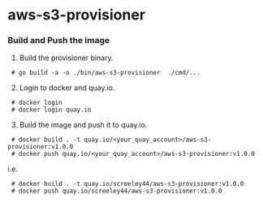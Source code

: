 # aws-s3-provisioner

### Build and Push the image

1. Build the provisioner binary.
```
 # go build -a -o ./bin/aws-s3-provisioner  ./cmd/...
```

2. Login to docker and quay.io.
```
 # docker login
 # docker login quay.io
```

3. Build the image and push it to quay.io.
```
 # docker build . -t quay.io/<your_quay_account>/aws-s3-provisioner:v1.0.0
 # docker push quay.io/<your_quay_account>/aws-s3-provisioner:v1.0.0
```

i.e.

```
 # docker build . -t quay.io/screeley44/aws-s3-provisioner:v1.0.0
 # docker push quay.io/screeley44/aws-s3-provisioner:v1.0.0
```